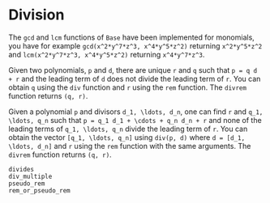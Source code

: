 # Division

The `gcd` and `lcm` functions of `Base` have been implemented for monomials, you have for example `gcd(x^2*y^7*z^3, x^4*y^5*z^2)` returning `x^2*y^5*z^2` and `lcm(x^2*y^7*z^3, x^4*y^5*z^2)` returning `x^4*y^7*z^3`.

Given two polynomials, ``p`` and ``d``, there are unique ``r`` and ``q`` such that ``p = q d + r`` and the leading term of ``d`` does not divide the leading term of ``r``.
You can obtain ``q`` using the `div` function and ``r`` using the `rem` function.
The `divrem` function returns ``(q, r)``.

Given a polynomial ``p`` and divisors ``d_1, \ldots, d_n``, one can find ``r`` and ``q_1, \ldots, q_n`` such that ``p = q_1 d_1 + \cdots + q_n d_n + r`` and none of the leading terms of ``q_1, \ldots, q_n`` divide the leading term of ``r``.
You can obtain the vector ``[q_1, \ldots, q_n]`` using `div(p, d)` where ``d = [d_1, \ldots, d_n]`` and ``r`` using the `rem` function with the same arguments.
The `divrem` function returns ``(q, r)``.

```@docs
divides
div_multiple
pseudo_rem
rem_or_pseudo_rem
```
